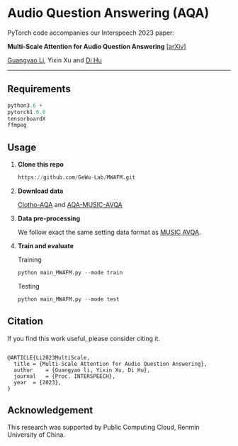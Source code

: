 

# Audio Question Answering (AQA)

PyTorch code accompanies our Interspeech 2023 paper:

**Multi-Scale Attention for Audio Question Answering** \[[arXiv](https://arxiv.org/abs/2305.17993)\]

[Guangyao Li](https://ayameyao.github.io/), Yixin Xu and [Di Hu](https://dtaoo.github.io/index.html)

---

## Requirements

```python
python3.6 +
pytorch1.6.0
tensorboardX
ffmpeg
```

## Usage

1. **Clone this repo**

   ```python
   https://github.com/GeWu-Lab/MWAFM.git
   ```

2. **Download data**

   [Clotho-AQA](https://zenodo.org/record/6473207) and [AQA-MUSIC-AVQA](https://gewu-lab.github.io/MUSIC-AVQA/)
   

3. **Data pre-processing**

   We follow exact the same setting data format as [MUSIC AVQA](https://gewu-lab.github.io/MUSIC-AVQA/).

4. **Train and evaluate**

   Training

   ```python
   python main_MWAFM.py --mode train
   ```

   Testing

   ```python
   python main_MWAFM.py --mode test
   ```


## Citation

If you find this work useful, please consider citing it.

<pre><code>
@ARTICLE{Li2023MultiScale,
  title	= {Multi-Scale Attention for Audio Question Answering},
  author	= {Guangyao li, Yixin Xu, Di Hu},
  journal	= {Proc. INTERSPEECH},
  year	= {2023},
}
</code></pre>



## Acknowledgement

This research was supported by Public Computing Cloud, Renmin University of China.


